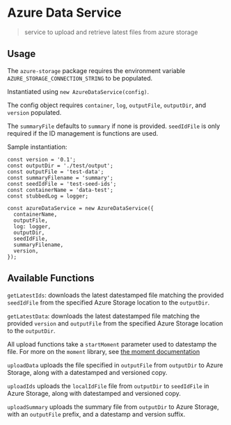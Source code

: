 # Azure Data Service
> service to upload and retrieve latest files from azure storage

## Usage

The `azure-storage` package requires the environment variable `AZURE_STORAGE_CONNECTION_STRING` to be populated.

Instantiated using `new AzureDataService(config)`.

The config object requires `container`, `log`, `outputFile`, `outputDir`, and `version` populated.

The `summaryFile` defaults to `summary` if none is provided.
`seedIdFile` is only required if the ID management is functions are used.

Sample instantiation:
```
const version = '0.1';
const outputDir = './test/output';
const outputFile = 'test-data';
const summaryFilename = 'summary';
const seedIdFile = 'test-seed-ids';
const containerName = 'data-test';
const stubbedLog = logger;

const azureDataService = new AzureDataService({
  containerName,
  outputFile,
  log: logger,
  outputDir,
  seedIdFile,
  summaryFilename,
  version,
});
```

## Available Functions

`getLatestIds`: downloads the latest datestamped file matching the provided `seedIdFile` from the specified Azure Storage location to the `outputDir`.

`getLatestData`: downloads the latest datestamped file matching the provided `version` and `outputFile` from the specified Azure Storage location to the `outputDir`.

All upload functions take a `startMoment` parameter used to datestamp the file. For more on the `moment` library, see [the moment documentation](https://momentjs.com/docs/)

`uploadData` uploads the file specified in `outputFile` from `outputDir` to Azure Storage, along with a datestamped and versioned copy.

`uploadIds` uploads the `localIdFile` file from `outputDir` to `seedIdFile` in Azure Storage, along with datestamped and versioned copy.

`uploadSummary` uploads the summary file from `outputDir` to Azure Storage, with an `outputFile` prefix, and a datestamp and version suffix.
